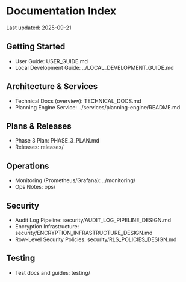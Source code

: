 # Documentation Index

Last updated: 2025-09-21

## Getting Started
- User Guide: USER_GUIDE.md
- Local Development Guide: ../LOCAL_DEVELOPMENT_GUIDE.md

## Architecture & Services
- Technical Docs (overview): TECHNICAL_DOCS.md
- Planning Engine Service: ../services/planning-engine/README.md

## Plans & Releases
- Phase 3 Plan: PHASE_3_PLAN.md
- Releases: releases/

## Operations
- Monitoring (Prometheus/Grafana): ../monitoring/
- Ops Notes: ops/

## Security
- Audit Log Pipeline: security/AUDIT_LOG_PIPELINE_DESIGN.md
- Encryption Infrastructure: security/ENCRYPTION_INFRASTRUCTURE_DESIGN.md
- Row-Level Security Policies: security/RLS_POLICIES_DESIGN.md

## Testing
- Test docs and guides: testing/
